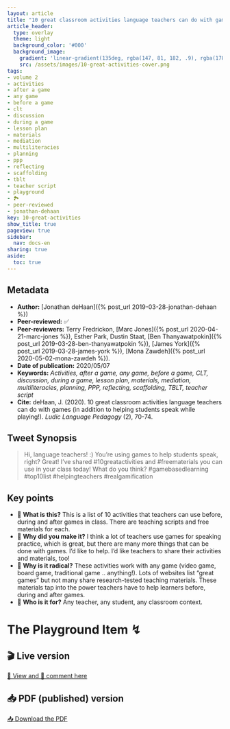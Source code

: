 ```yaml
---
layout: article
title: "10 great classroom activities language teachers can do with games (in addition to helping students speak while playing!)"
article_header:
  type: overlay
  theme: light
  background_color: '#000'
  background_image:
    gradient: 'linear-gradient(135deg, rgba(147, 81, 182, .9), rgba(178, 236, 145 , .9))'
    src: /assets/images/10-great-activities-cover.png
tags:
- volume 2
- activities
- after a game 
- any game 
- before a game 
- clt 
- discussion 
- during a game 
- lesson plan 
- materials 
- mediation 
- multiliteracies 
- planning
- ppp
- reflecting 
- scaffolding 
- tblt
- teacher script
- playground
- 🏞
- peer-reviewed
- jonathan-dehaan
key: 10-great-activities
show_title: true
pageview: true
sidebar:
  nav: docs-en
sharing: true
aside:
  toc: true
---
```


<!--more-->

<meta name="citation_title" content="10 great classroom activities language teachers can do with games (in addition to helping students speak while playing!)">
<meta name="citation_author" content="deHaan, Jonathan">
<meta name="citation_publication_date" content="2020/05/07">
<meta name="citation_journal_title" content="Ludic Language Pedagogy">
<meta name="citation_volume" content="2">
<meta name="citation_firstpage" content="70">
<meta name="citation_lastpage" content="74">
<meta name="citation_pdf_url" content="http://www.llpjournal.org/assets/publication-pdfs/dehaan-10-great-activities.pdf">

## Metadata

- **Author:** [Jonathan deHaan]({% post_url 2019-03-28-jonathan-dehaan %})
- **Peer-reviewed:** ✅
- **Peer-reviewers:** Terry Fredrickon, [Marc Jones]({% post_url 2020-04-21-marc-jones %}), Esther Park, Dustin Staat, [Ben Thanyawatpokin]({% post_url 2019-03-28-ben-thanyawatpokin %}), [James York]({% post_url 2019-03-28-james-york %}), [Mona Zawdeh]({% post_url 2020-05-02-mona-zawdeh %}).
- **Date of publication:** 2020/05/07
- **Keywords:** *Activities, after a game, any game, before a game, CLT, discussion, during a game, lesson plan, materials, mediation, multiliteracies, planning, PPP, reflecting, scaffolding, TBLT, teacher script*
- **Cite:** deHaan, J. (2020). 10 great classroom activities language teachers can do with games (in addition to helping students speak while playing!). *Ludic Language Pedagogy* (2), 70-74.


## Tweet Synopsis 

> Hi, language teachers! :)
> You’re using games to help students speak, right? Great!
> I’ve shared #10greatactivities and #freematerials you can use in your class today! What do you think?
> #gamebasedlearning #top10list #helpingteachers #realgamification



## Key points

- 📍 **What is this?** This is a list of 10 activities that teachers can use before, during
and after games in class. There are teaching scripts and free materials for each.
- 📍 **Why did you make it?** I think a lot of teachers use games for speaking practice, which is great, but there are many more things that can be done with games. I’d like to help. I’d like teachers to share their activities and materials, too!
- 📍 **Why is it radical?** These activities work with any game (video game, board game, traditional game .. anything!). Lots of websites list “great games” but not many share research-tested teaching materials. These materials tap into the power teachers have to help learners before, during and after games.
- 📍 **Who is it for?** Any teacher, any student, any classroom context.

# The Playground Item ↯

## 🎬 Live version

<a class="button button--success button--rounded button--lg" href="https://docs.google.com/document/d/1TonFWeFMwTxmB_pNf9zFbVEvPFhx3zJnEMH3mC8VeMo/edit#">👀 View and 📝 comment here </a> 

## 📥 PDF (published) version

<a class="button button--action button--rounded button--lg" href="/assets/publication-pdfs/dehaan-10-great-activities.pdf"><i class="fas fa-file-download"></i> 📥 Download the PDF </a>
